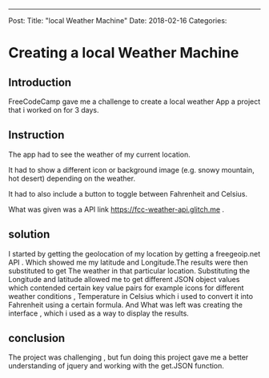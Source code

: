 ---
Post:
Title:  "local Weather Machine"
Date:   2018-02-16
Categories:

# Creating a local Weather Machine 

## Introduction 


FreeCodeCamp gave me a challenge to create a local weather App a project that i worked on for 3 days.

## Instruction 

 The app had to see the weather of my  current location.

It had to show  a different icon or background image (e.g. snowy mountain, hot desert) depending on the weather.

It had to also include a button to toggle between Fahrenheit and Celsius.

What was given was a API link https://fcc-weather-api.glitch.me . 

## solution

I started by getting the geolocation of my location by getting a freegeoip.net API . Which showed me my latitude and Longitude.The results
were then substituted to get The weather in that particular location. Substituting the Longitude and latitude allowed me to get different JSON object values which contended certain key value pairs for example icons for different weather conditions , Temperature in Celsius which i used to convert it into Fahrenheit using a certain formula. And What was left was creating the interface , which i used as a way to display the results.

## conclusion 

 The project was challenging , but fun doing this project gave me a better understanding of jquery and working with the get.JSON function.  




